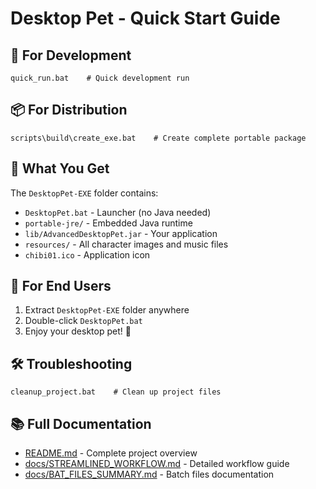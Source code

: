 # Desktop Pet - Quick Start Guide

## 🚀 **For Development**
```batch
quick_run.bat    # Quick development run
```

## 📦 **For Distribution**
```batch
scripts\build\create_exe.bat    # Create complete portable package
```

## 📁 **What You Get**
The `DesktopPet-EXE` folder contains:
- `DesktopPet.bat` - Launcher (no Java needed)
- `portable-jre/` - Embedded Java runtime
- `lib/AdvancedDesktopPet.jar` - Your application
- `resources/` - All character images and music files
- `chibi01.ico` - Application icon

## 🎯 **For End Users**
1. Extract `DesktopPet-EXE` folder anywhere
2. Double-click `DesktopPet.bat`
3. Enjoy your desktop pet! 🐾

## 🛠️ **Troubleshooting**
```batch
cleanup_project.bat    # Clean up project files
```

## 📚 **Full Documentation**
- [README.md](README.md) - Complete project overview
- [docs/STREAMLINED_WORKFLOW.md](docs/STREAMLINED_WORKFLOW.md) - Detailed workflow guide
- [docs/BAT_FILES_SUMMARY.md](docs/BAT_FILES_SUMMARY.md) - Batch files documentation 